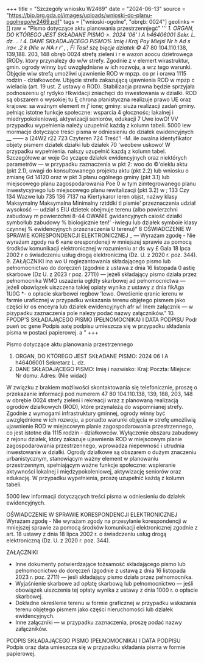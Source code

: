 +++
title = "Szczegóły wniosku W2469"
date = "2024-06-13"
source = "https://bip.brg.gda.pl/images/uploads/wnioski-do-planu-ogolnego/w2469.pdf"
tags = ["wnioski-ogolne", "obręb: 0024"]
geolinks = []
raw = "Pismo dotyczące aktu planowania przestrzennjegć” '*'' 1. ORGAN, DO KTÓREGO JEST SKŁADANE PISMO >. 2024 '06' I A   h46406001 Sekr. L. dz. .. ! 4. DANE SKŁADAJĄCEGO PISMO% Imię i Kraj Poy Miejsi Nr h Ad s  ira< .2 k (Nie w NA r r' , , Fi Tosi! szę bięcje dziatek ©* 47 80 104.110.138, 139,188. 203, 148 obręb 0024 strefą zieleni i r e wazon aoocu dzietrowega (RODy. ktory przynależy do w/w strefy. Zgodnie z v elemert wirastruktur, gmin. ogrody winny być uwzględniane w ich rozwoju, a wrz tego warunki. Objęcie wiw strefą umożliwi ujawnienie ROD w mpzp. co pr i orawa 1115 rodzin - działkowców. Ubjęcie strefa zakazującą ujawnienia ROD w mpzp c wielacia (art. 19 ust. Z ustawy o ROD). Stabilizacja prawna będzie sprzyjała podnoszeniu g! rydyko Hkwidacji zniachęci do inwestowania w dzialki. ROD są obszarem o wysokiej tu Ę chrona płanistyczna realizuje prawo UE oraz krajowe: sa ważnym element m j' ione; gminy: siuża realizacji zadań gminy. pełniąc istotne funkcje społeczne: wsparcia 4 głocznośc; lakalnej i miedrypokoleniowej. aktywizacji seniorów, edukacji 7 Uwe iowO! VV przypadku wypełnienia należy uzupełnić każdą z kolumn tabeli. 5000 lew mormacje dotyczące treści pisma w odniesieniu do działek ewidencyjnych __  —— a (24W2 r22  723 Czyteren 724 Treść'! -M. ile owalna identyfikator objety pismem  dziatek działki lub działek 70 'weobew uskowo! W przypadku wypełnienia. nalszy uzupełnić kazdą z kolumn tabel. Szczegółowe ar woje Go yczące działek ewidencyjnych oraz niektórych parametrów — w przypadku zaznaczenia w pkt 2: woo do ©'oieklu aktu (pkt 2.1), uwagi do konsultowanego projektu aktu (pkt 2.2) lub wniosku o zmianę Gd 14120 oraz w pkt 3 płanu ogólnego gminy (pkt 3.1) lub miejscowego planu zagospodarowania Poe 0 w tym zimtegrowanego planu inwestycyjnego lub miejscowego planu rewitalizacji (pkt 3.2) w ; 133 Czy 134 Wazwe lub 735  136 7137  na Kiertykaror ieren objst, nażwy klasy Maksymalny  Maksymalna Minimalny  rztddki tl pismie' przeznaczenia udział wysokość — udział s EIU dzietek obejmuje terenu (albo powierzchni  zabudowy m powierzchni  8-44 OWAŃIE  gwidancyjnych caiość działki symbołlub  zabudowy %  biologicznie ten!' -iwiegu lub działek symboie klasy   czynnej % ewidencyjnych przeznaczenia   U terenu)”  8 OŚWIADCZENIE W SPRAWIE KORESPONDENCJI ELEKTRONICZNEJ _ — Wyrażam zgodę - Nie wyrażam zgody na 6 «ane orespondeneji w mniejszej sprawie za pomocą środków komunikacji elektronicznej w rozumieniu ar ds wy £ Gala 18 lpca 2002 r o świadczeniu usług drogą elektroniczną (Dz. U. z 2020 r. poz. 344). 9. ZAŁĄCZNIKI ina wo U rogiezantowania składającego pismo lub pełnomocnictwo do doręczeń (zgodnie z ustawa z dnia 16 listopada 0 astię skarbowe (Dz U. z 2023 r poz. 2711)) — jeżeli składający pismo działa przez pełnomocnika WMO uszażeria ogłdty skarbowej ad pełnomocnictwa — jeżeli obowiązek uiszczena takiej opiaty wynika z ustawy z dnia fikAga 1U0G *- o opłacie skarbowei regbow 'lewo. Oweśienie qranic ierenu w farmie uraficznej w przypadku wskazania terenu objętego pismem jako części kr os enceyra lub działek ewidencyjnych afr w! lnem załącznik — w pizypadku zaznaczenia pole nalezy podać nazwy załączników.” 10. FPODP'S SKŁADAJĄCEGO PISMO (PEŁNOMOCNIKA) I DATA PODPISU Podr pueń oc gene Podpis  aatę podpisu umieszcza się w przypadku składania pisma w postaci papierowej. a "
+++

Pismo dotyczące aktu planowania przestrzennego

1. ORGAN, DO KTÓREGO JEST SKŁADANE PISMO: 2024 06 I A h46406001 Sekretarz L. dz. 
4. DANE SKŁADAJĄCEGO PISMO:
Imię i nazwisko:
Kraj:
Poczta:
Miejsce:
Nr domu:
Adres:
(Nie widać)

W związku z brakiem możliwości skontaktowania się telefonicznie, proszę o przekazanie informacji pod numerem 47 80 104.110.138, 139, 188, 203, 148 w obrębie 0024 strefy zieleni i rekreacji wraz z planowaną realizacją ogrodów działkowych (ROD), które przynależą do wspomnianej strefy. Zgodnie z wymogami infrastruktury gminnej, ogrody winny być uwzględnione w ich rozwoju, a ponadto warunki objęcia w strefę umożliwią ujawnienie ROD w miejscowym planie zagospodarowania przestrzennego, co jest istotne dla 1115 rodzin - działkowców. Wyłączenie obszaru zabudowy z rejonu działek, który zakazuje ujawnienia ROD w miejscowym planie zagospodarowania przestrzennego, wprowadza niepewność i utrudnia inwestowanie w działki. Ogrody działkowe są obszarem o dużym znaczeniu urbanistycznym, stanowiącym ważny element w planowaniu przestrzennym, spełniającym ważne funkcje społeczne: wspieranie aktywności lokalnej i międzypokoleniowej, aktywizację seniorów oraz edukację. W przypadku wypełnienia, proszę uzupełnić każdą z kolumn tabeli.

5000 lew informacji dotyczących treści pisma w odniesieniu do działek ewidencyjnych.

OŚWIADCZENIE W SPRAWIE KORESPONDENCJI ELEKTRONICZNEJ
Wyrażam zgodę - Nie wyrażam zgody na przesyłanie korespondencji w mniejszej sprawie za pomocą środków komunikacji elektronicznej zgodnie z art. 18 ustawy z dnia 18 lipca 2002 r. o świadczeniu usług drogą elektroniczną (Dz. U. z 2020 r. poz. 344).

ZAŁĄCZNIKI
- Inne dokumenty potwierdzające tożsamość składającego pismo lub pełnomocnictwo do doręczeń (zgodnie z ustawą z dnia 16 listopada 2023 r. poz. 2711) — jeśli składający pismo działa przez pełnomocnika.
- Wyjaśnienie skarbowe ad opłatę skarbową lub pełnomocnictwo — jeśli obowiązek uiszczenia tej opłaty wynika z ustawy z dnia 1000 r. o opłacie skarbowej.
- Dokładne określenie terenu w formie graficznej w przypadku wskazania terenu objętego pismem jako części nieruchomości lub działek ewidencyjnych.
- Inne załączniki — w przypadku zaznaczenia, proszę podać nazwy załączników.

PODPIS SKŁADAJĄCEGO PISMO (PEŁNOMOCNIKA) I DATA PODPISU
Podpis oraz data umieszcza się w przypadku składania pisma w formie papierowej.


